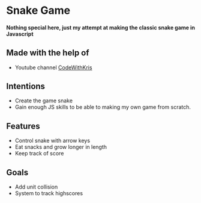 # Snake Game

#### Nothing special here, just my attempt at making the classic snake game in Javascript

## Made with the help of
- Youtube channel [CodeWithKris](https://www.youtube.com/channel/UCWkzkhQ3syxBjjAYwqCbzYg)

## Intentions
- Create the game snake
- Gain enough JS skills to be able to making my own game from scratch. 

## Features
- Control snake with arrow keys
- Eat snacks and grow longer in length
- Keep track of score

## Goals
- Add unit collision
- System to track highscores